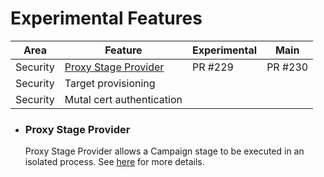# Experimental Features

|Area | Feature | Experimental | Main |
|--------|--------|--------|--------|
|Security| [Proxy Stage Provider](#proxy-stage-provider) | PR #229 | PR #230 |
|Security| Target provisioning| | | 
|Security| Mutal cert authentication | |


* ### Proxy Stage Provider

    Proxy Stage Provider allows a Campaign stage to be executed in an isolated process. See [here](./docs/symphony-book/workflow/provider-proxy.md) for more details.